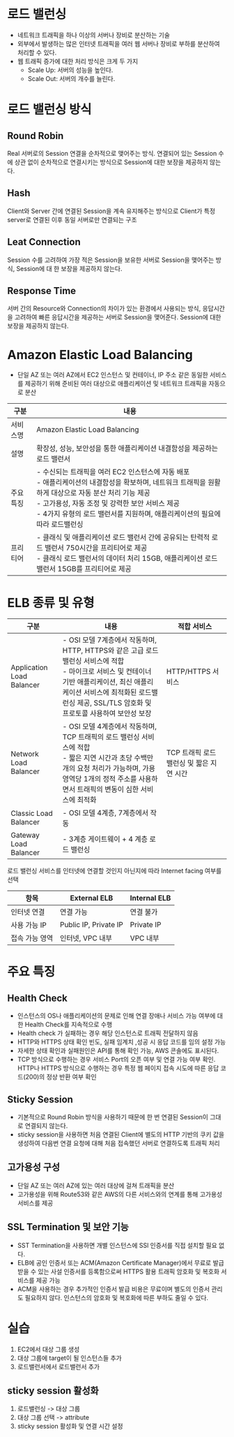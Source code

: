 # 로드 밸런싱
- 네트워크 트래픽을 하나 이상의 서버나 장비로 분산하는 기술
- 외부에서 발생하는 많은 인터넷 트래픽을 여러 웹 서버나 장비로 부하를 분산하여 처리할 수 있다.
- 웹 트래픽 증가에 대한 처리 방식은 크게 두 가지
	- Scale Up: 서버의 성능을 높인다.
	- Scale Out: 서버의 개수를 늘린다. 

# 로드 밸런싱 방식
## Round Robin
Real 서버로의 Session 연결을 순차적으로 맺어주는 방식. 연결되어 있는 Session 수에 상관 없이 순차적으로 연결시키는 방식으로 Session에 대한 보장을 제공하지 않는다.
## Hash
Client와 Server 간에 연결된 Session을 계속 유지해주는 방식으로 Client가 특정 server로 연결된 이후 동일 서버로만 연결되는 구조
## Leat Connection
Session 수를 고려하여 가장 적은 Session을 보유한 서버로 Session을 맺어주는 방식, Session에 대 한 보장을 제공하지 않는다. 
## Response Time
서버 간의 Resource와 Connection의 차이가 있는 환경에서 사용되는 방식, 응답시간을 고려하여 빠른 응답시간을 제공하는 서버로 Session을 맺어준다. Session에 대한 보장을 제공하지 않는다.

# Amazon Elastic Load Balancing
- 단일 AZ 또는 여러 AZ에서 EC2 인스턴스 및 컨테이너, IP 주소 같은 동일한 서비스를 제공하기 위해 준비된 여러 대상으로 애플리케이션 및 네트워크 트래픽을 자동으로 분산

| 구분      | 내용                                                                                                                                                                                                                                                                                         |
| --------- | -------------------------------------------------------------------------------------------------------------------------------------------------------------------------------------------------------------------------------------------------------------------------------------------- |
| 서비스명  | Amazon Elastic Load Balancing                                                                                                                                                                                                                                                                |
| 설명      | 확장성, 성능, 보안성을 통한 애플리케이션 내결함성을 제공하는 로드 밸런서                                                                                                                                                                                                                     |
| 주요 특징 | - 수신되는  트래픽을 여러 EC2 인스턴스에 자동 배포<br>- 애플리케이션의 내결함성을 확보하며, 네트워크 트래픽을 원활하게 대상으로 자동 분산 처리 기능 제공<br>- 고가용성, 자동 조정 및 강력한 보안 서비스 제공<br>- 4가지 유형의 로드 밸런서를 지원하며, 애플리케이션의 필요에 따라 로드밸런싱 |
| 프리티어  | - 클래식 및 애플리케이션 로드 밸런서 간에 공유되는 탄력적 로드 밸런서 750시간을 프리티어로 제공<br>- 클래식 로드 밸런서의 데이터 처리 15GB, 애플리케이션 로드 밸런서 15GB를 프리티어로 제공                                                                                                                                                                                                                                                                                             |

# ELB 종류 및 유형

| 구분                      | 내용                                                                                                                                                                                                                                      | 적합 서비스                              |
| ------------------------- | ----------------------------------------------------------------------------------------------------------------------------------------------------------------------------------------------------------------------------------------- | ---------------------------------------- |
| Application Load Balancer | - OSI 모델 7계층에서 작동하며, HTTP, HTTPS와 같은 고급 로드 밸런싱 서비스에 적합<br>- 마이크로 서비스 및 컨테이너 기반 애플리케이션, 최신 애플리케이션 서비스에 최적화된 로드밸런싱 제공, SSL/TLS 암호화 및 프로토콜 사용하여 보안성 보장 | HTTP/HTTPS 서비스                        |
| Network Load Balancer     | - OSI 모델 4계층에서 작동하며, TCP 트래픽의 로드 밸런싱 서비스에 적합<br>- 짧은 지연 시간과 초당 수백만 개의 요청 처리가 가능하며, 가용 영역당 1개의 정적 주소를 사용하면서 트래픽의 변동이 심한 서비스에 최적화                          | TCP 트래픽 로드 밸런싱 및 짧은 지연 시간 |
| Classic Load Balancer     | - OSI 모델 4계층, 7계층에서 작동                                                                                                                                                                                                          |                                          |
| Gateway Load Balancer     | - 3계층 게이트웨이 + 4 계층 로드 밸런싱                                                                                                                                                                                                                                          |                                          |

로드 밸런싱 서비스를 인터넷에 연결할 것인지 아닌지에 따라 Internet facing 여부를 선택

| 항목           | External ELB          | Internal ELB |
| -------------- | --------------------- | ------------ |
| 인터넷 연결    | 연결 가능             | 연결 불가    |
| 사용 가능 IP   | Public IP, Private IP | Private IP   |
| 접속 가능 영역 | 인터넷, VPC 내부      | VPC 내부     | 

# 주요 특징
## Health Check
- 인스턴스의 OS나 애플리케이션의 문제로 인해 연결 장애나 서비스 가능 여부에 대한 Health Check를 지속적으로 수행
- Health check 가 실패하는 경우 해당 인스턴스로 트래픽 전달하지 않음
- HTTP와 HTTPS 상태 확인 빈도, 실패 임계치 ,성공 시 응답 코드를 임의 설정 가능
- 자세한 상태 확인과 실패원인은 API를 통해 확인 가능, AWS 콘솔에도 표시된다.
- TCP 방식으로 수행하는 경우 서비스 Port의 오픈 여부 및 연결 가능 여부 확인. HTTP나 HTTPS 방식으로 수행하는 경우 특정 웹 페이지 접속 시도에 따른 응답 코드(200)의 정상 반환 여부 확인
## Sticky Session
- 기본적으로 Round Robin 방식을 사용하기 때문에 한 번 연결된 Session이 그대로 연결되지 않는다.
- sticky session을 사용하면 처음 연결된 Client에 별도의 HTTP 기반의 쿠키 값을 생성하여 다음번 연결 요청에 대해 처음 접속했던 서버로 연결하도록 트래픽 처리
## 고가용성 구성
- 단일 AZ 또는 여러 AZ에 있는 여러 대상에 걸쳐 트래픽을 분산
- 고가용성을 위해 Route53와 같은 AWS의 다른 서비스와의 연계를 통해 고가용성 서비스를 제공
## SSL Termination 및 보안 기능
- SST Termination을 사용하면 개별 인스턴스에 SSl 인증서를 직접 설치할 필요 없다.
- ELB에 공인 인증서 또는 ACM(Amazon Certificate Manager)에서 무료로 발급 받을 수 있는 사설 인증서를 등록함으로써 HTTPS 활용 트래픽 암호화 및 복호화 서비스를 제공 가능
- ACM을 사용하는 경우  추가적인 인증서 발급 비용은 무료이며 별도의 인증서 관리도 필요하지 않다. 인스턴스의 암호화 및 복호화에 따른 부하도 줄일 수  있다.

# 실습
1. EC2에서 대상 그룹 생성
2. 대상 그룹에 target이 될 인스턴스들 추가
3. 로드밸런서에서 로드밸런서 추가

## sticky session 활성화
1. 로드밸런싱 -> 대상 그룹
2. 대상 그룹 선택 -> attribute
3. sticky session 활성화 및 연결 시간 설정